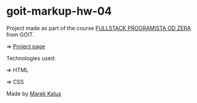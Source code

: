 # goit-markup-hw-04

Project made as part of the course [FULLSTACK PROGRAMISTA OD ZERA](https://goit.global/pl/courses/fullstackonline/?utm_source=main-site) from GOIT.

=> [Project page](marektg.github.io/goit-markup-hw-04/)

Technologies used:

=> HTML

=> CSS



Made by [Marek Kalus](www.linkedin.com/in/marek-kalus-61a240247)

